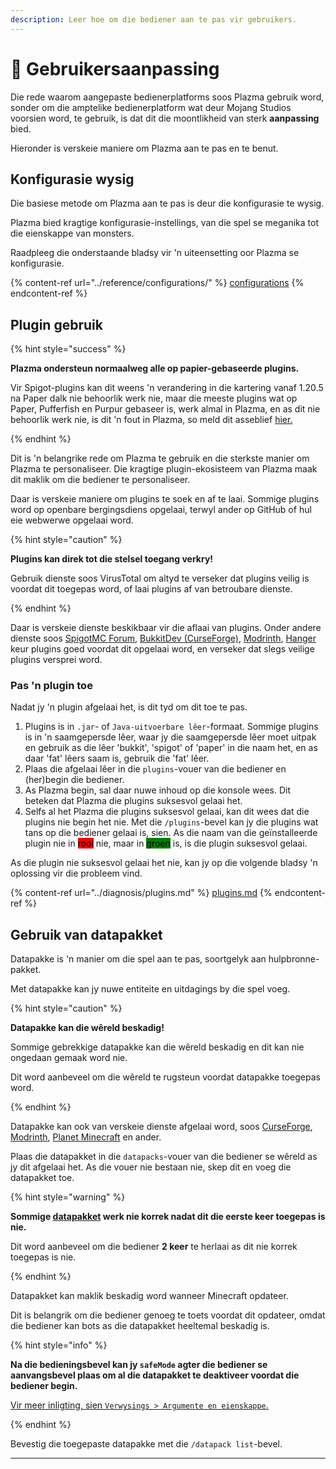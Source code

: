 ```yaml
---
description: Leer hoe om die bediener aan te pas vir gebruikers.
---
```


# 🎨 Gebruikersaanpassing

Die rede waarom aangepaste bedienerplatforms soos Plazma gebruik word, sonder om die amptelike bedienerplatform wat deur Mojang Studios voorsien word, te gebruik, is dat dit die moontlikheid van sterk **aanpassing** bied.

Hieronder is verskeie maniere om Plazma aan te pas en te benut.

## Konfigurasie wysig <a href="#id-1" id="id-1"></a>

Die basiese metode om Plazma aan te pas is deur die konfigurasie te wysig.

Plazma bied kragtige konfigurasie-instellings, van die spel se meganika tot die eienskappe van monsters.

Raadpleeg die onderstaande bladsy vir 'n uiteensetting oor Plazma se konfigurasie.

{% content-ref url="../reference/configurations/" %}
[configurations](../reference/configurations/)
{% endcontent-ref %}

## Plugin gebruik <a href="#id-2" id="id-2"></a>

{% hint style="success" %}

**Plazma ondersteun normaalweg alle op papier-gebaseerde plugins.**

Vir Spigot-plugins kan dit weens 'n verandering in die kartering vanaf 1.20.5 na Paper dalk nie behoorlik werk nie, maar
die meeste plugins wat op Paper, Pufferfish en Purpur gebaseer is, werk almal in Plazma,
en as dit nie behoorlik werk nie, is dit 'n fout in Plazma, so meld dit asseblief [hier.](../diagnosis/plugins.md)

{% endhint %}

Dit is 'n belangrike rede om Plazma te gebruik en die sterkste manier om Plazma te personaliseer.
Die kragtige plugin-ekosisteem van Plazma maak dit maklik om die bediener te personaliseer.

Daar is verskeie maniere om plugins te soek en af te laai. Sommige plugins word op openbare bergingsdiens opgelaai, terwyl ander op GitHub of hul eie webwerwe opgelaai word.

{% hint style="caution" %}

**Plugins kan direk tot die stelsel toegang verkry!**

Gebruik dienste soos VirusTotal om altyd te verseker dat plugins veilig is voordat dit toegepas word,
of laai plugins af van betroubare dienste.

{% endhint %}

Daar is verskeie dienste beskikbaar vir die aflaai van plugins. Onder andere dienste soos [SpigotMC Forum](https://www.spigotmc.org/resources/), [BukkitDev (CurseForge)](https://dev.bukkit.org/bukkit-plugins), [Modrinth](https://modrinth.com/plugins), [Hanger](https://hangar.papermc.io/) keur plugins goed voordat dit opgelaai word, en verseker dat slegs veilige plugins versprei word.

### Pas 'n plugin toe <a href="#id-2.1" id="id-2.1"></a>

Nadat jy 'n plugin afgelaai het, is dit tyd om dit toe te pas.

1. Plugins is in `.jar`- of `Java-uitvoerbare lêer`-formaat.
   Sommige plugins is in 'n saamgepersde lêer, waar jy die saamgepersde lêer moet uitpak en gebruik as die lêer 'bukkit', 'spigot' of 'paper' in die naam het, en
   as daar 'fat' lêers saam is, gebruik die 'fat' lêer.
2. Plaas die afgelaai lêer in die `plugins`-vouer van die bediener en (her)begin die bediener.
3. As Plazma begin, sal daar nuwe inhoud op die konsole wees.
   Dit beteken dat Plazma die plugins suksesvol gelaai het.
4. Selfs al het Plazma die plugins suksesvol gelaai, kan dit wees dat die plugins nie begin het nie.
   Met die `/plugins`-bevel kan jy die plugins wat tans op die bediener gelaai is, sien.
   As die naam van die geïnstalleerde plugin nie in <mark style="background-color:red;">rooi</mark> nie, maar in <mark style="background-color:green;">groen</mark> is, is die plugin suksesvol gelaai.

As die plugin nie suksesvol gelaai het nie, kan jy op die volgende bladsy 'n oplossing vir die probleem vind.

{% content-ref url="../diagnosis/plugins.md" %}
[plugins.md](../diagnosis/plugins.md)
{% endcontent-ref %}

## Gebruik van datapakket <a href="#id-3" id="id-3"></a>

Datapakke is 'n manier om die spel aan te pas, soortgelyk aan hulpbronne-pakket.

Met datapakke kan jy nuwe entiteite en uitdagings by die spel voeg.

{% hint style="caution" %}

**Datapakke kan die wêreld beskadig!**

Sommige gebrekkige datapakke kan die wêreld beskadig en dit kan nie ongedaan gemaak word nie.

Dit word aanbeveel om die wêreld te rugsteun voordat datapakke toegepas word.

{% endhint %}

Datapakke kan ook van verskeie dienste afgelaai word, soos [CurseForge](https://www.curseforge.com/minecraft/search?page=1\&pageSize=50\&sortBy=relevancy\&class=data-packs), [Modrinth](https://modrinth.com/datapacks), [Planet Minecraft](https://www.planetminecraft.com/data-packs/) en ander.

Plaas die datapakket in die `datapacks`-vouer van die bediener se wêreld as jy dit afgelaai het.
As die vouer nie bestaan nie, skep dit en voeg die datapakket toe.

{% hint style="warning" %}

**Sommige [datapakket](#user-content-fn-2) werk nie korrek nadat dit die eerste keer toegepas is nie.**

Dit word aanbeveel om die bediener **2 keer** te herlaai as dit nie korrek toegepas is nie.

{% endhint %}

Datapakket kan maklik beskadig word wanneer Minecraft opdateer.

Dit is belangrik om die bediener genoeg te toets voordat dit opdateer, omdat die bediener kan bots as die datapakket heeltemal beskadig is.

{% hint style="info" %}

**Na die bedieningsbevel kan jy `safeMode` agter die bediener se aanvangsbevel plaas om al die datapakket te deaktiveer voordat die bediener begin.**

[Vir meer inligting, sien `Verwysings > Argumente en eienskappe`.](../reference/arguments.md)

{% endhint %}

Bevestig die toegepaste datapakke met die `/datapack list`-bevel.

***

[^1]: Of Minecraft: Bedrock-uitgawe se byvoegings.

[^2]: Voeg entiteite en meer by.
